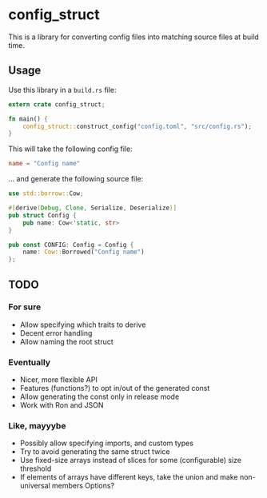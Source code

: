 config_struct
===

This is a library for converting config files into matching source files at build time.

Usage
---

Use this library in a `build.rs` file:

```rust
extern crate config_struct;

fn main() {
    config_struct::construct_config("config.toml", "src/config.rs");
}
```

This will take the following config file:

```toml
name = "Config name"
```

... and generate the following source file:

```rust
use std::borrow::Cow;

#[derive(Debug, Clone, Serialize, Deserialize)]
pub struct Config {
    pub name: Cow<'static, str>
}

pub const CONFIG: Config = Config {
    name: Cow::Borrowed("Config name")
};
```

TODO
---

### For sure
-   Allow specifying which traits to derive
-   Decent error handling
-   Allow naming the root struct

### Eventually
-   Nicer, more flexible API
-   Features (functions?) to opt in/out of the generated const
-   Allow generating the const only in release mode
-   Work with Ron and JSON

### Like, mayyybe
-   Possibly allow specifying imports, and custom types
-   Try to avoid generating the same struct twice
-   Use fixed-size arrays instead of slices for some (configurable) size threshold
-   If elements of arrays have different keys, take the union and make non-universal members Options?

